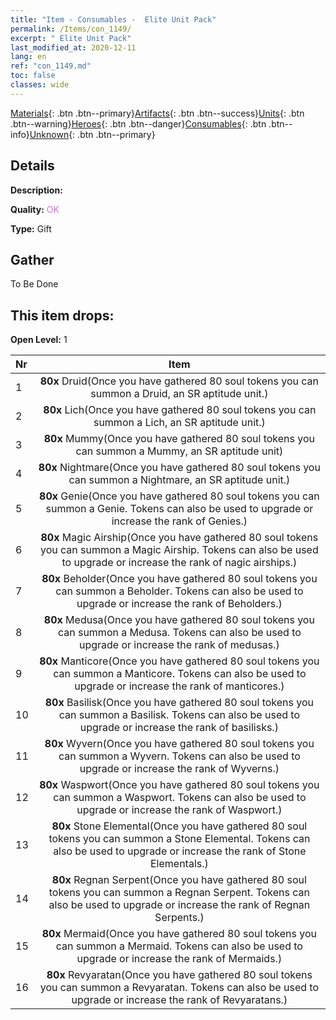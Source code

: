 ```yaml
---
title: "Item - Consumables -  Elite Unit Pack"
permalink: /Items/con_1149/
excerpt: " Elite Unit Pack"
last_modified_at: 2020-12-11
lang: en
ref: "con_1149.md"
toc: false
classes: wide
---
```

 [Materials](/Items/){: .btn .btn--primary}[Artifacts](/Items/Artifacts/){: .btn .btn--success}[Units](/Items/Units/){: .btn .btn--warning}[Heroes](/Items/Heroes/){: .btn .btn--danger}[Consumables](/Items/Consumables/){: .btn .btn--info}[Unknown](/Items/Unknown/){: .btn .btn--primary}

## Details
 **Description:** 

 **Quality:** <span style="color: #DA70D6">OK</span>

 **Type:** Gift

## Gather

  To Be Done

## This item drops:

 **Open Level:** 1

  | Nr |      Item    |
  |:---|:------------:|
  | 1 |  **80x** Druid(Once you have gathered 80 soul tokens you can summon a Druid, an SR aptitude unit.) | 
  | 2 |  **80x** Lich(Once you have gathered 80 soul tokens you can summon a Lich, an SR aptitude unit.) | 
  | 3 |  **80x** Mummy(Once you have gathered 80 soul tokens you can summon a Mummy, an SR aptitude unit) | 
  | 4 |  **80x** Nightmare(Once you have gathered 80 soul tokens you can summon a Nightmare, an SR aptitude unit.) | 
  | 5 |  **80x** Genie(Once you have gathered 80 soul tokens you can summon a Genie. Tokens can also be used to upgrade or increase the rank of Genies.) | 
  | 6 |  **80x** Magic Airship(Once you have gathered 80 soul tokens you can summon a Magic Airship. Tokens can also be used to upgrade or increase the rank of nagic airships.) | 
  | 7 |  **80x** Beholder(Once you have gathered 80 soul tokens you can summon a Beholder. Tokens can also be used to upgrade or increase the rank of Beholders.) | 
  | 8 |  **80x** Medusa(Once you have gathered 80 soul tokens you can summon a Medusa. Tokens can also be used to upgrade or increase the rank of medusas.) | 
  | 9 |  **80x** Manticore(Once you have gathered 80 soul tokens you can summon a Manticore. Tokens can also be used to upgrade or increase the rank of manticores.) | 
  | 10 |  **80x** Basilisk(Once you have gathered 80 soul tokens you can summon a Basilisk. Tokens can also be used to upgrade or increase the rank of basilisks.) | 
  | 11 |  **80x** Wyvern(Once you have gathered 80 soul tokens you can summon a Wyvern. Tokens can also be used to upgrade or increase the rank of Wyverns.) | 
  | 12 |  **80x** Waspwort(Once you have gathered 80 soul tokens you can summon a Waspwort. Tokens can also be used to upgrade or increase the rank of Waspwort.) | 
  | 13 |  **80x** Stone Elemental(Once you have gathered 80 soul tokens you can summon a Stone Elemental. Tokens can also be used to upgrade or increase the rank of Stone Elementals.) | 
  | 14 |  **80x** Regnan Serpent(Once you have gathered 80 soul tokens you can summon a Regnan Serpent. Tokens can also be used to upgrade or increase the rank of Regnan Serpents.) | 
  | 15 |  **80x** Mermaid(Once you have gathered 80 soul tokens you can summon a Mermaid. Tokens can also be used to upgrade or increase the rank of Mermaids.) | 
  | 16 |  **80x** Revyaratan(Once you have gathered 80 soul tokens you can summon a Revyaratan. Tokens can also be used to upgrade or increase the rank of Revyaratans.) | 
